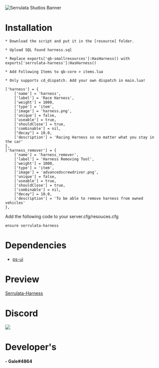 ![Serrulata Studios Banner](https://i.imgur.com/wG4hycs.gif)

# Installation
```
* Download the script and put it in the [resource] folder.

* Upload SQL found harness.sql

* Replace exports['qb-smallresources']:HasHarness() with exports['serrulata-harness']:HasHarness()

* Add Following Items to qb-core > items.lua

* Only supports cd_dispatch. Add your own dispatch in main.lua!
```
    ['harness'] = {
        ['name'] = 'harness',
        ['label'] = 'Race Harness',
        ['weight'] = 1000,
        ['type'] = 'item',
        ['image'] = 'harness.png',
        ['unique'] = false,
        ['useable'] = true,
        ['shouldClose'] = true,
        ['combinable'] = nil,
        ["decay"] = 10.0,
        ['description'] = 'Racing Harness so no matter what you stay in the car'
    },
    ['harness_remover'] = {
        ['name'] = 'harness_remover',
        ['label'] = 'Harness Removing Tool',
        ['weight'] = 1000,
        ['type'] = 'item',
        ['image'] = 'advancedscrewdriver.png',
        ['unique'] = false,
        ['useable'] = true,
        ['shouldClose'] = true,
        ['combinable'] = nil,
        ["decay"] = 10.0,
        ['description'] = 'To be able to remove harness from owned vehicles'
    },
Add the following code to your server.cfg/resouces.cfg
```
ensure serrulata-harness
```

# Dependencies
* [ps-ui](https://github.com/project-sloth/ps-ui)

# Preview 
[Serrulata-Harness](https://streamable.com/sh9b3u) 


# Discord
[![](https://dcbadge.vercel.app/api/server/NerdvuJDX7)](https://discord.gg/NerdvuJDX7)

# Developer's
#### - Gale#4864
